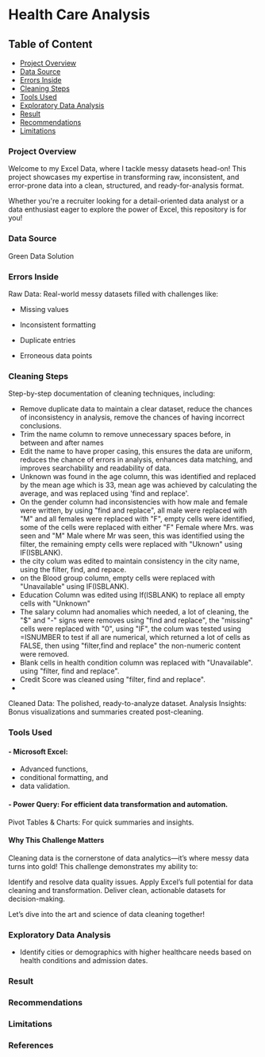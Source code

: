 # Health Care Analysis

## Table of Content 
- [Project Overview](#project-overview)
- [Data Source](#data-source)
- [Errors Inside](#errors-inside)
- [Cleaning Steps](#cleaning-steps)
- [Tools Used](#tools-used)
- [Exploratory Data Analysis](#exploratory-data-analysis)
- [Result](#result)
- [Recommendations](#recommendations)
- [Limitations](#limitations)

### Project Overview 

Welcome to my Excel Data, where I tackle messy datasets head-on! This project showcases my expertise in transforming raw, inconsistent, and error-prone data into a clean, structured, and ready-for-analysis format.

Whether you're a recruiter looking for a detail-oriented data analyst or a data enthusiast eager to explore the power of Excel, this repository is for you!

### Data Source
Green Data Solution

### Errors Inside
Raw Data: Real-world messy datasets filled with challenges like:

- Missing values

- Inconsistent formatting

- Duplicate entries

- Erroneous data points

### Cleaning Steps 
Step-by-step documentation of cleaning techniques, including:
- Remove duplicate data to maintain a clear dataset, reduce the chances of inconsistency in analysis, remove the chances of having incorrect conclusions.
- Trim the name column to remove unnecessary spaces before, in between and after names
- Edit the name to have proper casing, this ensures the data are uniform, reduces the chance of errors in analysis, enhances data matching, and improves searchability and readability of data.
- Unknown was found in the age column, this was identified and replaced by the mean age which is 33, mean age was achieved by calculating the average, and was replaced using 'find and replace'.
- On the gender column had inconsistencies with how male and female were written, by using "find and replace", all male were replaced with "M" and all females were replaced with "F", empty cells were identified, some of the cells were replaced with either "F" Female where Mrs. was seen and "M" Male where Mr was seen, this was identified using the filter, the remaining empty cells were replaced with "Uknown" using IF(ISBLANK).
- the city colum was edited to maintain consistency in the city name, using the filter, find, and repace.
- on the Blood group column, empty cells were replaced with "Unavailable" using IF(ISBLANK).
- Education Column was edited using If(ISBLANK) to replace all empty cells with "Unknown"
- The salary column had anomalies which needed, a lot of cleaning, the "$" and "-" signs were removes using "find and replace", the "missing" cells were replaced with "0", using "IF", the colum was tested using =ISNUMBER to test if all are numerical, which returned a lot of cells as FALSE, then using "filter,find and replace" the non-numeric content were removed.
- Blank cells in health condition column was replaced with "Unavailable". using "filter, find and replace".
- Credit Score was cleaned using "filter, find and replace".
-  

Cleaned Data: The polished, ready-to-analyze dataset.
Analysis Insights: Bonus visualizations and summaries created post-cleaning.

### Tools Used
#### - Microsoft Excel:
- Advanced functions,
- conditional formatting, and
- data validation.
#### - Power Query: For efficient data transformation and automation.
Pivot Tables & Charts: For quick summaries and insights.

#### Why This Challenge Matters
Cleaning data is the cornerstone of data analytics—it’s where messy data turns into gold! This challenge demonstrates my ability to:

Identify and resolve data quality issues.
Apply Excel’s full potential for data cleaning and transformation.
Deliver clean, actionable datasets for decision-making.

Let’s dive into the art and science of data cleaning together!

### Exploratory Data Analysis

- Identify cities or demographics with higher healthcare needs based on health conditions and admission dates.

### Result 


### Recommendations

### Limitations 


### References 



